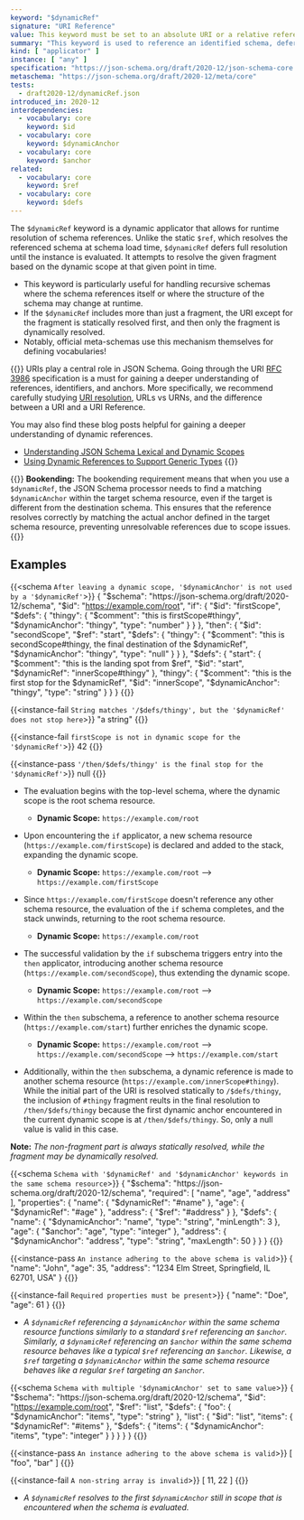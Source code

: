 ```yaml
---
keyword: "$dynamicRef"
signature: "URI Reference"
value: This keyword must be set to an absolute URI or a relative reference as defined by [RFC 3986](https://www.rfc-editor.org/info/rfc3986), where its fragment (if any) can consist of a JSON Pointer as defined by [RFC 6901](https://datatracker.ietf.org/doc/html/rfc6901)
summary: "This keyword is used to reference an identified schema, deferring the full resolution until runtime, at which point it is resolved each time it is encountered while evaluating an instance."
kind: [ "applicator" ]
instance: [ "any" ]
specification: "https://json-schema.org/draft/2020-12/json-schema-core.html#section-8.2.3.1"
metaschema: "https://json-schema.org/draft/2020-12/meta/core"
tests:
  - draft2020-12/dynamicRef.json
introduced_in: 2020-12
interdependencies:
  - vocabulary: core
    keyword: $id
  - vocabulary: core
    keyword: $dynamicAnchor
  - vocabulary: core
    keyword: $anchor
related:
  - vocabulary: core
    keyword: $ref
  - vocabulary: core
    keyword: $defs
---
```


The `$dynamicRef` keyword is a dynamic applicator that allows for runtime resolution of schema references. Unlike the static `$ref`, which resolves the referenced schema at schema load time, `$dynamicRef` defers full resolution until the instance is evaluated. It attempts to resolve the given fragment based on the dynamic scope at that given point in time.
- This keyword is particularly useful for handling recursive schemas where the schema references itself or where the structure of the schema may change at runtime.
- If the `$dynamicRef` includes more than just a fragment, the URI except for the fragment is statically resolved first, and then only the fragment is dynamically resolved.
- Notably, official meta-schemas use this mechanism themselves for defining vocabularies!

{{<learning-more>}} URIs play a central role in JSON Schema. Going through the URI [RFC 3986](https://datatracker.ietf.org/doc/html/rfc3986) specification is a must for gaining a deeper understanding of references, identifiers, and
anchors. More specifically, we recommend carefully studying [URI resolution](https://datatracker.ietf.org/doc/html/rfc3986#section-5), URLs vs URNs, and the difference between a URI and a URI Reference.

You may also find these blog posts helpful for gaining a deeper understanding of dynamic references.
* [Understanding JSON Schema Lexical and Dynamic Scopes](https://json-schema.org/blog/posts/understanding-lexical-dynamic-scopes)
* [Using Dynamic References to Support Generic Types](https://json-schema.org/blog/posts/dynamicref-and-generics)
{{</learning-more>}}

{{<common-pitfall>}}
**Bookending:** The bookending requirement means that when you use a `$dynamicRef`, the JSON Schema processor needs to find a matching `$dynamicAnchor` within the target schema resource, even if the target is different from the destination schema. This ensures that the reference resolves correctly by matching the actual anchor defined in the target schema resource, preventing unresolvable references due to scope issues.
{{</common-pitfall>}}

## Examples

{{<schema `After leaving a dynamic scope, '$dynamicAnchor' is not used by a '$dynamicRef'`>}}
{
  "$schema": "https://json-schema.org/draft/2020-12/schema",
  "$id": "https://example.com/root",
  "if": {
    "$id": "firstScope",
    "$defs": {
      "thingy": {
        "$comment": "this is firstScope#thingy",
        "$dynamicAnchor": "thingy",
        "type": "number"
      }
    }
  },
  "then": {
    "$id": "secondScope",
    "$ref": "start",
    "$defs": {
      "thingy": {
        "$comment": "this is secondScope#thingy, the final destination of the $dynamicRef",
        "$dynamicAnchor": "thingy",
        "type": "null"
      }
    }
  },
  "$defs": {
    "start": {
      "$comment": "this is the landing spot from $ref",
      "$id": "start",
      "$dynamicRef": "innerScope#thingy"
    },
    "thingy": {
      "$comment": "this is the first stop for the $dynamicRef",
      "$id": "innerScope",
      "$dynamicAnchor": "thingy",
      "type": "string"
    }
  }
}
{{</schema>}}

{{<instance-fail `String matches '/$defs/thingy', but the '$dynamicRef' does not stop here`>}}
"a string"
{{</instance-fail>}}

{{<instance-fail `firstScope is not in dynamic scope for the '$dynamicRef'`>}}
42
{{</instance-fail>}}

{{<instance-pass `'/then/$defs/thingy' is the final stop for the '$dynamicRef'`>}}
null
{{</instance-pass>}}

- The evaluation begins with the top-level schema, where the dynamic scope is the root schema resource.
  - **Dynamic Scope:** `https://example.com/root`

- Upon encountering the `if` applicator, a new schema resource (`https://example.com/firstScope`) is declared and added to the stack, expanding the dynamic scope.
  - **Dynamic Scope:** `https://example.com/root` --> `https://example.com/firstScope`

- Since `https://example.com/firstScope` doesn't reference any other schema resource, the evaluation of the `if` schema completes, and the stack unwinds, returning to the root schema resource.
  - **Dynamic Scope:** `https://example.com/root`

- The successful validation by the `if` subschema triggers entry into the `then` applicator, introducing another schema resource (`https://example.com/secondScope`), thus extending the dynamic scope.
  - **Dynamic Scope:** `https://example.com/root` --> `https://example.com/secondScope`

- Within the `then` subschema, a reference to another schema resource (`https://example.com/start`) further enriches the dynamic scope.
  - **Dynamic Scope:** `https://example.com/root` --> `https://example.com/secondScope` --> `https://example.com/start`

- Additionally, within the `then` subschema, a dynamic reference is made to another schema resource (`https://example.com/innerScope#thingy`). While the initial part of the URI is resolved statically to `/$defs/thingy`, the inclusion of `#thingy` fragment reults in the final resolution to `/then/$defs/thingy` because the first dynamic anchor encountered in the current dynamic scope is at `/then/$defs/thingy`. So, only a null value is valid in this case.

**Note:** _The non-fragment part is always statically resolved, while the fragment may be dynamically resolved._

{{<schema `Schema with '$dynamicRef' and '$dynamicAnchor' keywords in the same schema resource`>}}
{
  "$schema": "https://json-schema.org/draft/2020-12/schema",
  "required": [ "name", "age", "address" ],
  "properties": {
    "name": { "$dynamicRef": "#name" },
    "age": { "$dynamicRef": "#age" },
    "address": { "$ref": "#address" }
  },
  "$defs": {
    "name": {
      "$dynamicAnchor": "name",
      "type": "string",
      "minLength": 3
    },
    "age": {
      "$anchor": "age",
      "type": "integer"
    },
    "address": {
      "$dynamicAnchor": "address",
      "type": "string",
      "maxLength": 50
    }
  }
}
{{</schema>}}

{{<instance-pass `An instance adhering to the above schema is valid`>}}
{
  "name": "John",
  "age": 35,
  "address": "1234 Elm Street, Springfield, IL 62701, USA"
}
{{</instance-pass>}}

{{<instance-fail `Required properties must be present`>}}
{ "name": "Doe", "age": 61 }
{{</instance-fail>}}

* _A `$dynamicRef` referencing a `$dynamicAnchor` within the same schema resource functions similarly to a standard `$ref` referencing an `$anchor`. Similarly, a `$dynamicRef` referencing an `$anchor` within the same schema resource behaves like a typical `$ref` referencing an `$anchor`. Likewise, a `$ref` targeting a `$dynamicAnchor` within the same schema resource behaves like a regular `$ref` targeting an `$anchor`._

{{<schema `Schema with multiple '$dynamicAnchor' set to same value`>}}
{
  "$schema": "https://json-schema.org/draft/2020-12/schema",
  "$id": "https://example.com/root",
  "$ref": "list",
  "$defs": {
    "foo": {
      "$dynamicAnchor": "items",
      "type": "string"
    },
    "list": {
      "$id": "list",
      "items": { "$dynamicRef": "#items" },
      "$defs": {
        "items": {
          "$dynamicAnchor": "items",
          "type": "integer"
        }
      }
    }
  }
}
{{</schema>}}

{{<instance-pass `An instance adhering to the above schema is valid`>}}
[ "foo", "bar" ]
{{</instance-pass>}}

{{<instance-fail `A non-string array is invalid`>}}
[ 11, 22 ]
{{</instance-fail>}}

* _A `$dynamicRef` resolves to the first `$dynamicAnchor` still in scope that is encountered when the schema is evaluated._